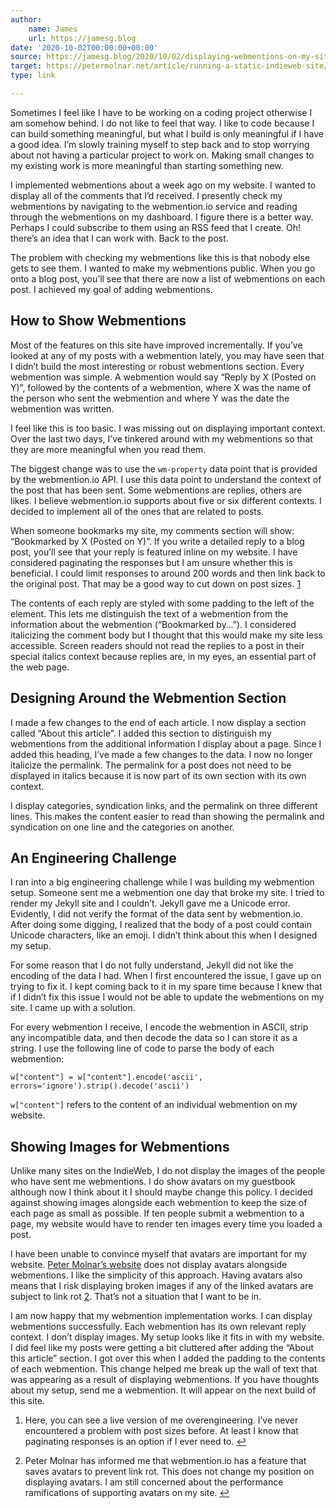 ```yaml
---
author:
    name: James
    url: https://jamesg.blog
date: '2020-10-02T00:00:00+00:00'
source: https://jamesg.blog/2020/10/02/displaying-webmentions-on-my-site
target: https://petermolnar.net/article/running-a-static-indieweb-site/index.html
type: link

---
```


<p>Sometimes I feel like I have to be working on a coding project otherwise I am somehow behind. I do not like to feel that way. I like to code because I can build something meaningful, but what I build is only meaningful if I have a good idea. I’m slowly training myself to step back and to stop worrying about not having a particular project to work on. Making small changes to my existing work is more meaningful than starting something new.</p>

<p>I implemented webmentions about a week ago on my website. I wanted to display all of the comments that I’d received. I presently check my webmentions by navigating to the webmention.io service and reading through the webmentions on my dashboard. I figure there is a better way. Perhaps I could subscribe to them using an RSS feed that I create. Oh! there’s an idea that I can work with. Back to the post.</p>

<p>The problem with checking my webmentions like this is that nobody else gets to see them. I wanted to make my webmentions public. When you go onto a blog post, you’ll see that there are now a list of webmentions on each post. I achieved my goal of adding webmentions.</p>

<h2>How to Show Webmentions</h2>

<p>Most of the features on this site have improved incrementally. If you’ve looked at any of my posts with a webmention lately, you may have seen that I didn’t build the most interesting or robust webmentions section. Every webmention was simple. A webmention would say “Reply by X (Posted on Y)”, followed by the contents of a webmention, where X was the name of the person who sent the webmention and where Y was the date the webmention was written.</p>

<p>I feel like this is too basic. I was missing out on displaying important context. Over the last two days, I’ve tinkered around with my webmentions so that they are more meaningful when you read them.</p>

<p>The biggest change was to use the <code>wm-property</code> data point that is provided by the webmention.io API. I use this data point to understand the context of the post that has been sent. Some webmentions are replies, others are likes. I believe webmention.io supports about five or six different contexts. I decided to implement all of the ones that are related to posts.</p>

<p>When someone bookmarks my site, my comments section will show: “Bookmarked by X (Posted on Y)”. If you write a detailed reply to a blog post, you’ll see that your reply is featured inline on my website. I have considered paginating the responses but I am unsure whether this is beneficial. I could limit responses to around 200 words and then link back to the original post. That may be a good way to cut down on post sizes. <a href="https://jamesg.blog/2020/10/02/displaying-webmentions-on-my-site#fn:1">1</a></p>

<p>The contents of each reply are styled with some padding to the left of the element. This lets me distinguish the text of a webmention from the information about the webmention (“Bookmarked by…”). I considered italicizing the comment body but I thought that this would make my site less accessible. Screen readers should not read the replies to a post in their special italics context because replies are, in my eyes, an essential part of the web page.</p>

<h2>Designing Around the Webmention Section</h2>

<p>I made a few changes to the end of each article. I now display a section called “About this article”. I added this section to distinguish my webmentions from the additional information I display about a page. Since I added this heading, I’ve made a few changes to the data. I now no longer italicize the permalink. The permalink for a post does not need to be displayed in italics because it is now part of its own section with its own context.</p>

<p>I display categories, syndication links, and the permalink on three different lines. This makes the content easier to read than showing the permalink and syndication on one line and the categories on another.</p>

<h2>An Engineering Challenge</h2>

<p>I ran into a big engineering challenge while I was building my webmention setup. Someone sent me a webmention one day that broke my site. I tried to render my Jekyll site and I couldn’t. Jekyll gave me a Unicode error. Evidently, I did not verify the format of the data sent by webmention.io. After doing some digging, I realized that the body of a post could contain Unicode characters, like an emoji. I didn’t think about this when I designed my setup.</p>

<p>For some reason that I do not fully understand, Jekyll did not like the encoding of the data I had. When I first encountered the issue, I gave up on trying to fix it. I kept coming back to it in my spare time because I knew that if I didn’t fix this issue I would not be able to update the webmentions on my site. I came up with a solution.</p>

<p>For every webmention I receive, I encode the webmention in ASCII, strip any incompatible data, and then decode the data so I can store it as a string. I use the following line of code to parse the body of each webmention:</p>

<pre><code>w["content"] = w["content"].encode('ascii', errors='ignore').strip().decode('ascii')
</code></pre>

<p><code>w["content"]</code> refers to the content of an individual webmention on my website.</p>

<h2>Showing Images for Webmentions</h2>

<p>Unlike many sites on the IndieWeb, I do not display the images of the people who have sent me webmentions. I do show avatars on my guestbook although now I think about it I should maybe change this policy. I decided against showing images alongside each webmention to keep the size of each page as small as possible. If ten people submit a webmention to a page, my website would have to render ten images every time you loaded a post.</p>

<p>I have been unable to convince myself that avatars are important for my website. <a href="https://petermolnar.net/article/running-a-static-indieweb-site/index.html">Peter Molnar’s website</a> does not display avatars alongside webmentions. I like the simplicity of this approach. Having avatars also means that I risk displaying broken images if any of the linked avatars are subject to link rot <a href="https://jamesg.blog/2020/10/02/displaying-webmentions-on-my-site#fn:2">2</a>. That’s not a situation that I want to be in.</p>

<p>I am now happy that my webmention implementation works. I can display webmentions successfully. Each webmention has its own relevant reply context. I don’t display images. My setup looks like it fits in with my website. I did feel like my posts were getting a bit cluttered after adding the “About this article” section. I got over this when I added the padding to the contents of each webmention. This change helped me break up the wall of text that was appearing as a result of displaying webmentions. If you have thoughts about my setup, send me a webmention. It will appear on the next build of this site.</p>


  <ol><li>
      <p>Here, you can see a live version of me overengineering. I’ve never encountered a problem with post sizes before. At least I know that paginating responses is an option if I ever need to. <a href="https://jamesg.blog/2020/10/02/displaying-webmentions-on-my-site#fnref:1">↩</a></p>
    </li>
    <li>
      <p>Peter Molnar has informed me that webmention.io has a feature that saves avatars to prevent link rot. This does not change my position on displaying avatars. I am still concerned about the performance ramifications of supporting avatars on my site. <a href="https://jamesg.blog/2020/10/02/displaying-webmentions-on-my-site#fnref:2">↩</a></p>
    </li>
  </ol>
